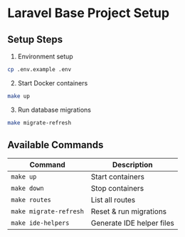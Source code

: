 # Laravel Base Project Setup

## Setup Steps

1. Environment setup
```bash
cp .env.example .env
```

2. Start Docker containers
```bash
make up
```

3. Run database migrations
```bash
make migrate-refresh
```

## Available Commands

| Command | Description |
|---------|-------------|
| `make up` | Start containers |
| `make down` | Stop containers |
| `make routes` | List all routes |
| `make migrate-refresh` | Reset & run migrations |
| `make ide-helpers` | Generate IDE helper files |
